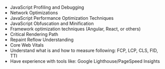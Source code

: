 -   JavaScript Profiling and Debugging
-   Network Optimizations
-   JavaScript Performance Optimization Techniques
-   JavaScript Obfuscation and Minification
-   Framework optimization techniques (Angular, React, or others)
-   Critical Rendering Path
-   Repaint Reflow Understanding
-   Core Web Vitals
-   Understand what is and how to measure following: FCP, LCP, CLS, FID, TTI
-   Have experience with tools like: Google Lighthouse/PageSpeed Insights
